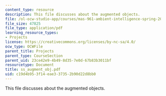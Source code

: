 ```yaml
---
content_type: resource
description: This file discusses about the augmented objects.
file: /ol-ocw-studio-app/courses/mas-961-ambient-intelligence-spring-2005/c19d4b953f14eae337352b90d22d8bb0_ss_augment_obj.pdf
file_size: 47825
file_type: application/pdf
learning_resource_types:
- Projects
license: https://creativecommons.org/licenses/by-nc-sa/4.0/
ocw_type: OCWFile
parent_title: Projects
parent_type: CourseSection
parent_uid: 23ce42e9-4b49-8d35-7e0d-67b83b3011bf
resourcetype: Document
title: ss_augment_obj.pdf
uid: c19d4b95-3f14-eae3-3735-2b90d22d8bb0
---
```

This file discusses about the augmented objects.